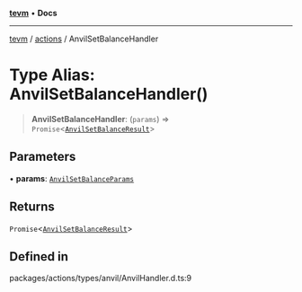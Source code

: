[**tevm**](../../README.md) • **Docs**

***

[tevm](../../modules.md) / [actions](../README.md) / AnvilSetBalanceHandler

# Type Alias: AnvilSetBalanceHandler()

> **AnvilSetBalanceHandler**: (`params`) => `Promise`\<[`AnvilSetBalanceResult`](AnvilSetBalanceResult.md)\>

## Parameters

• **params**: [`AnvilSetBalanceParams`](AnvilSetBalanceParams.md)

## Returns

`Promise`\<[`AnvilSetBalanceResult`](AnvilSetBalanceResult.md)\>

## Defined in

packages/actions/types/anvil/AnvilHandler.d.ts:9
